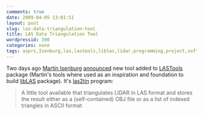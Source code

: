 ```yaml
---
comments: true
date: 2009-04-05 13:01:51
layout: post
slug: las-data-triangulation-tool
title: LAS Data Triangulation Tool
wordpressid: 390
categories: none
tags: asprs,Isenburg,las,lastools,liblas,lidar,programming,project,software,tin,tool,triangulation
---
```


Two days ago [Martin Isenburg](http://www.cs.unc.edu/~isenburg/) [announced](https://lidarbb.cr.usgs.gov/index.php?showtopic=6270) new tool added to [LASTools](http://www.cs.unc.edu/~isenburg/lastools/) package (Martin's tools where used as an inspiration and foundation to build [libLAS](http://liblas.org/) package). It's [las2tin](http://www.cs.unc.edu/~isenburg/lastools/download/las2tin_README.txt) program:





> A little tool available that triangulates LIDAR in LAS format and stores the result either as a (self-contained) OBJ file or as a list of indexed triangles in ASCII format



